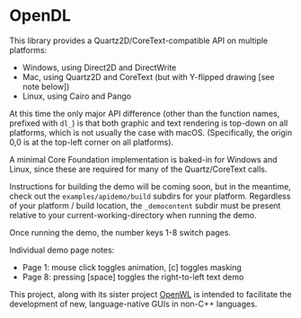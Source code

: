 # OpenDL

This library provides a Quartz2D/CoreText-compatible API on multiple platforms:
- Windows, using Direct2D and DirectWrite
- Mac, using Quartz2D and CoreText (but with Y-flipped drawing [see note below])
- Linux, using Cairo and Pango

At this time the only major API difference (other than the function names, prefixed with `dl_`) is that both graphic and text rendering is top-down on all platforms, which is not usually the case with macOS. (Specifically, the origin 0,0 is at the top-left corner on all platforms).

A minimal Core Foundation implementation is baked-in for Windows and Linux, since these are required for many of the Quartz/CoreText calls.

Instructions for building the demo will be coming soon, but in the meantime, check out the `examples/apidemo/build` subdirs for your platform. Regardless of your platform / build location, the `_democontent` subdir must be present relative to your current-working-directory when running the demo.

Once running the demo, the number keys 1-8 switch pages.

Individual demo page notes:

- Page 1: mouse click toggles animation, [c] toggles masking
- Page 8: pressing [space] toggles the right-to-left text demo

This project, along with its sister project [OpenWL](https://github.com/dewf/openwl) is intended to facilitate the development of new, language-native GUIs in non-C++ languages.
